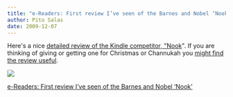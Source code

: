 ```yaml
---
title: "e-Readers: First review I’ve seen of the Barnes and Nobel ‘Nook’"
author: Pito Salas
date: 2009-12-07
---
```




Here's a nice [detailed review of the Kindle competitor,
"Nook](<http://technologizer.com/2009/12/06/nook-review/>)". If you are
thinking of giving or getting one for Christmas or Channukah you [might find
the review useful](<http://technologizer.com/2009/12/06/nook-review/>).

![](https://i0.wp.com/img.zemanta.com/pixy.gif?w=584)


[e-Readers: First review I’ve seen of the Barnes and Nobel ‘Nook’](None)
